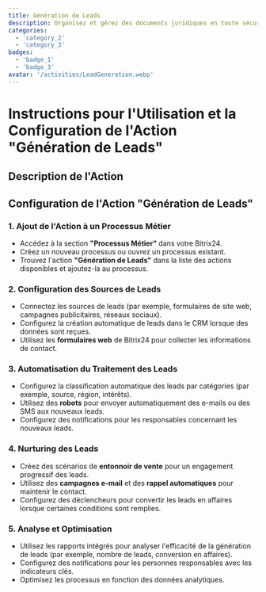 ```yaml
---
title: Génération de Leads
description: Organisez et gérez des documents juridiques en toute sécurité.
categories: 
  - 'category_2'
  - 'category_3'
badges: 
  - 'badge_1'
  - 'badge_3'
avatar: '/activities/LeadGeneration.webp'
---
```


# Instructions pour l'Utilisation et la Configuration de l'Action "Génération de Leads"

## Description de l'Action

## **Configuration de l'Action "Génération de Leads"**

### 1. Ajout de l'Action à un Processus Métier
- Accédez à la section **"Processus Métier"** dans votre Bitrix24.
- Créez un nouveau processus ou ouvrez un processus existant.
- Trouvez l'action **"Génération de Leads"** dans la liste des actions disponibles et ajoutez-la au processus.

### 2. Configuration des Sources de Leads
- Connectez les sources de leads (par exemple, formulaires de site web, campagnes publicitaires, réseaux sociaux).
- Configurez la création automatique de leads dans le CRM lorsque des données sont reçues.
- Utilisez les **formulaires web** de Bitrix24 pour collecter les informations de contact.

### 3. Automatisation du Traitement des Leads
- Configurez la classification automatique des leads par catégories (par exemple, source, région, intérêts).
- Utilisez des **robots** pour envoyer automatiquement des e-mails ou des SMS aux nouveaux leads.
- Configurez des notifications pour les responsables concernant les nouveaux leads.

### 4. Nurturing des Leads
- Créez des scénarios de **entonnoir de vente** pour un engagement progressif des leads.
- Utilisez des **campagnes e-mail** et des **rappel automatiques** pour maintenir le contact.
- Configurez des déclencheurs pour convertir les leads en affaires lorsque certaines conditions sont remplies.

### 5. Analyse et Optimisation
- Utilisez les rapports intégrés pour analyser l'efficacité de la génération de leads (par exemple, nombre de leads, conversion en affaires).
- Configurez des notifications pour les personnes responsables avec les indicateurs clés.
- Optimisez les processus en fonction des données analytiques.
